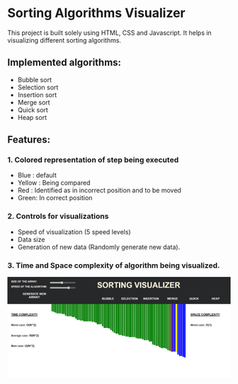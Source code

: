 # Sorting Algorithms Visualizer

This project is built solely using HTML, CSS and Javascript. It helps in visualizing different sorting algorithms.

## Implemented algorithms:
 - Bubble sort
 - Selection sort
 - Insertion sort
 - Merge sort
 - Quick sort
 - Heap sort

## Features:
### 1. Colored representation of step being executed 
 - Blue : default
 - Yellow : Being compared
 - Red : Identified as in incorrect position and to be moved
 - Green: In correct position

### 2. Controls for visualizations 
 - Speed of visualization (5 speed levels)
 - Data size 
 - Generation of new data (Randomly generate new data).

### 3. Time and Space complexity of algorithm being visualized.

![Project Screenshot](./Capture.PNG)

